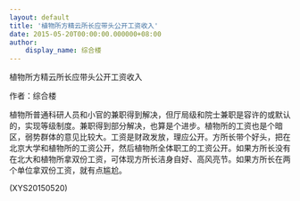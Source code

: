 ```yaml
---
layout: default
title: '植物所方精云所长应带头公开工资收入'
date: 2015-05-20T00:00:00.000000+08:00
author:
    display_name: 综合楼
---
```


植物所方精云所长应带头公开工资收入

作者：综合楼

植物所普通科研人员和小官的兼职得到解决，但厅局级和院士兼职是容许的或默认的，实现等级制度。兼职得到部分解决，也算是个进步。植物所的工资也是个暗区，弱势群体的意见比较大。工资是财政发放，理应公开。方所长带个好头，把在北京大学和植物所的工资公开，然后植物所全体职工的工资公开。如果方所长没有在北大和植物所拿双份工资，可体现方所长洁身自好、高风亮节。如果方所长在两个单位拿双份工资，就有点尴尬。

(XYS20150520)

